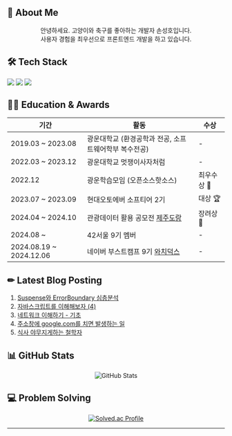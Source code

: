 ## 👋 About Me

<div align="center">
  안녕하세요. 고양이와 축구를 좋아하는 개발자 손성호입니다.
  <br/>
  사용자 경험을 최우선으로 프론트엔드 개발을 하고 있습니다.
</div>


## 🛠 Tech Stack
<div>
 <img src="https://img.shields.io/badge/JavaScript-F7DF1E?style=for-the-badge&logo=JavaScript&logoColor=white">
 <img src="https://img.shields.io/badge/typescript-3178C6?style=for-the-badge&logo=Typescript&logoColor=white">
 <img src="https://img.shields.io/badge/React-61DAFB?style=for-the-badge&logo=React&logoColor=white">
</div>

## 🏃‍♂️ Education & Awards

| 기간 | 활동 | 수상 |
|------|------|------|
| 2019.03 ~ 2023.08 | 광운대학교 (환경공학과 전공, 소프트웨어학부 복수전공) | - |
| 2022.03 ~ 2023.12 | 광운대학교 멋쟁이사자처럼 | - |
| 2022.12 | 광운학습모임 (오픈소스핫소스) | 최우수상 🏅 |
| 2023.07 ~ 2023.09 | 현대오토에버 소프티어 2기 | 대상 🏆 |
| 2024.04 ~ 2024.10 | 관광데이터 활용 공모전 [제주도랑](https://github.com/Jeju-Dorang/Frontend) | 장려상 🥉 |
| 2024.08 ~ | 42서울 9기 멤버 | - |
| 2024.08.19 ~ 2024.12.06 | 네이버 부스트캠프 9기 [와치덕스](https://github.com/boostcampwm-2024/web35-watchducks) | - |

## ✏ Latest Blog Posting

<!-- LATEST_POSTS -->

1. <a href="https://velog.io/@shson1217/Suspense%EC%99%80-ErrorBoundary-%EC%8B%AC%EC%B8%B5%EB%B6%84%EC%84%9D" target="_blank">Suspense와 ErrorBoundary 심층분석</a>
2. <a href="https://velog.io/@shson1217/%EC%9E%90%EB%B0%94%EC%8A%A4%ED%81%AC%EB%A6%BD%ED%8A%B8%EB%A5%BC-%EC%9D%B4%ED%95%B4%ED%95%B4%EB%B3%B4%EC%9E%90-4" target="_blank">자바스크립트를 이해해보자 (4)</a>
3. <a href="https://velog.io/@shson1217/%EB%84%A4%ED%8A%B8%EC%9B%8C%ED%81%AC-%EC%9D%B4%ED%95%B4%ED%95%98%EA%B8%B0-%EA%B8%B0%EC%B4%88" target="_blank">네트워크 이해하기 - 기초</a>
4. <a href="https://velog.io/@shson1217/%EC%A3%BC%EC%86%8C%EC%B0%BD%EC%97%90-google.com%EB%A5%BC-%EC%B9%98%EB%A9%B4-%EB%B0%9C%EC%83%9D%ED%95%98%EB%8A%94-%EC%9D%BC" target="_blank">주소창에 google.com를 치면 발생하는 일</a>
5. <a href="https://velog.io/@shson1217/%EC%8B%9D%EC%82%AC-%EC%95%BC%EB%AC%B4%EC%A7%80%EA%B2%8C%ED%95%98%EB%8A%94-%EC%B2%A0%ED%95%99%EC%9E%90" target="_blank">식사 야무지게하는 철학자</a>

<!-- LATEST_POSTS_END -->

## 📊 GitHub Stats
<div align="center">
 <img src="https://github-readme-stats.vercel.app/api?username=Hosung99&show_icons=true&theme=radical" alt="GitHub Stats" />
</div>

## 💻 Problem Solving
<div align="center">
 
[![Solved.ac Profile](http://mazassumnida.wtf/api/v2/generate_badge?boj=dooduji)](https://solved.ac/dooduji/)

</div>

---
